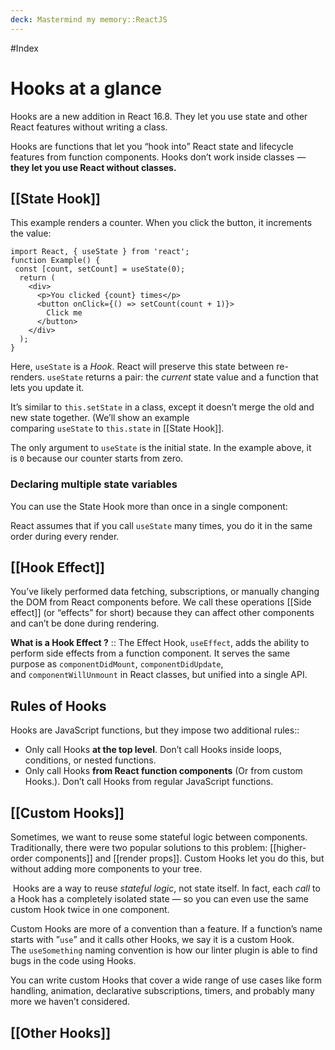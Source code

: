 ```yaml
---
deck: Mastermind my memory::ReactJS
---
```

#Index

# Hooks at a glance

Hooks are a new addition in React 16.8. They let you use state and other React features without writing a class.

Hooks are functions that let you “hook into” React state and lifecycle features from function components. Hooks don’t work inside classes — **they let you use React without classes.**

## [[State Hook]]
This example renders a counter. When you click the button, it increments the value:

```
import React, { useState } from 'react';
function Example() {
 const [count, setCount] = useState(0);
  return (
    <div>
      <p>You clicked {count} times</p>
      <button onClick={() => setCount(count + 1)}>
        Click me
      </button>
    </div>
  );
}
```

Here, `useState` is a _Hook_. React will preserve this state between re-renders. `useState` returns a pair: the _current_ state value and a function that lets you update it.

It’s similar to `this.setState` in a class, except it doesn’t merge the old and new state together. (We’ll show an example comparing `useState` to `this.state` in [[State Hook]].

The only argument to `useState` is the initial state. In the example above, it is `0` because our counter starts from zero.

### Declaring multiple state variables

You can use the State Hook more than once in a single component:

React assumes that if you call `useState` many times, you do it in the same order during every render. 

## [[Hook Effect]]

You’ve likely performed data fetching, subscriptions, or manually changing the DOM from React components before. We call these operations [[Side effect]] (or “effects” for short) because they can affect other components and can’t be done during rendering.

<!-- basicblock-start oid="ObsEyVMcpgYzph4t72RIXZAg" -->
**What is a Hook Effect ?** :: 
The Effect Hook, `useEffect`, adds the ability to perform side effects from a function component. It serves the same purpose as `componentDidMount`, `componentDidUpdate`, and `componentWillUnmount` in React classes, but unified into a single API.
<!-- basicblock-end -->


## Rules of Hooks

<!-- basicblock-start oid="ObsgHc4IXVazNxzh0ZAIF4Je" -->
Hooks are JavaScript functions, but they impose two additional rules::
-   Only call Hooks **at the top level**. Don’t call Hooks inside loops, conditions, or nested functions.
-   Only call Hooks **from React function components** (Or from custom Hooks.). Don’t call Hooks from regular JavaScript functions. 
<!-- basicblock-end -->

## [[Custom Hooks]]

Sometimes, we want to reuse some stateful logic between components. Traditionally, there were two popular solutions to this problem: [[higher-order components]] and [[render props]]. Custom Hooks let you do this, but without adding more components to your tree.

 Hooks are a way to reuse _stateful logic_, not state itself. In fact, each _call_ to a Hook has a completely isolated state — so you can even use the same custom Hook twice in one component.

Custom Hooks are more of a convention than a feature. If a function’s name starts with ”`use`” and it calls other Hooks, we say it is a custom Hook. The `useSomething` naming convention is how our linter plugin is able to find bugs in the code using Hooks.

You can write custom Hooks that cover a wide range of use cases like form handling, animation, declarative subscriptions, timers, and probably many more we haven’t considered.

## [[Other Hooks]]

